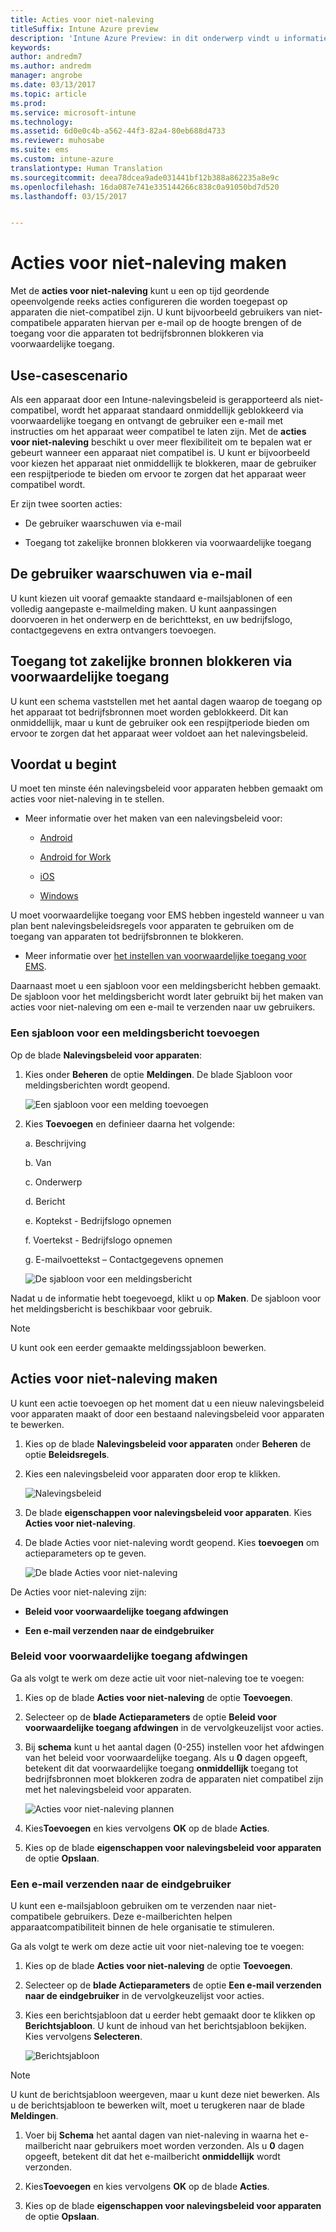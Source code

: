 ```yaml
---
title: Acties voor niet-naleving
titleSuffix: Intune Azure preview
description: 'Intune Azure Preview: in dit onderwerp vindt u informatie over acties voor niet-compatibele apparaten'
keywords: 
author: andredm7
ms.author: andredm
manager: angrobe
ms.date: 03/13/2017
ms.topic: article
ms.prod: 
ms.service: microsoft-intune
ms.technology: 
ms.assetid: 6d0e0c4b-a562-44f3-82a4-80eb688d4733
ms.reviewer: muhosabe
ms.suite: ems
ms.custom: intune-azure
translationtype: Human Translation
ms.sourcegitcommit: deea78dcea9ade031441bf12b388a862235a8e9c
ms.openlocfilehash: 16da087e741e335144266c838c0a91050bd7d520
ms.lasthandoff: 03/15/2017


---
```


# <a name="create-actions-for-non-compliance"></a>Acties voor niet-naleving maken

Met de **acties voor niet-naleving** kunt u een op tijd geordende opeenvolgende reeks acties configureren die worden toegepast op apparaten die niet-compatibel zijn. U kunt bijvoorbeeld gebruikers van niet-compatibele apparaten hiervan per e-mail op de hoogte brengen of de toegang voor die apparaten tot bedrijfsbronnen blokkeren via voorwaardelijke toegang.

## <a name="use-case-scenario"></a>Use-casescenario

Als een apparaat door een Intune-nalevingsbeleid is gerapporteerd als niet-compatibel, wordt het apparaat standaard onmiddellijk geblokkeerd via voorwaardelijke toegang en ontvangt de gebruiker een e-mail met instructies om het apparaat weer compatibel te laten zijn. Met de **acties voor niet-naleving** beschikt u over meer flexibiliteit om te bepalen wat er gebeurt wanneer een apparaat niet compatibel is. U kunt er bijvoorbeeld voor kiezen het apparaat niet onmiddellijk te blokkeren, maar de gebruiker een respijtperiode te bieden om ervoor te zorgen dat het apparaat weer compatibel wordt.

Er zijn twee soorten acties:

-   De gebruiker waarschuwen via e-mail

-   Toegang tot zakelijke bronnen blokkeren via voorwaardelijke toegang

## <a name="notify-the-user-via-email"></a>De gebruiker waarschuwen via e-mail

U kunt kiezen uit vooraf gemaakte standaard e-mailsjablonen of een volledig aangepaste e-mailmelding maken. U kunt aanpassingen doorvoeren in het onderwerp en de berichttekst, en uw bedrijfslogo, contactgegevens en extra ontvangers toevoegen.

## <a name="block-corporate-resource-access-through-conditional-access"></a>Toegang tot zakelijke bronnen blokkeren via voorwaardelijke toegang

U kunt een schema vaststellen met het aantal dagen waarop de toegang op het apparaat tot bedrijfsbronnen moet worden geblokkeerd. Dit kan onmiddellijk, maar u kunt de gebruiker ook een respijtperiode bieden om ervoor te zorgen dat het apparaat weer voldoet aan het nalevingsbeleid.

## <a name="before-you-begin"></a>Voordat u begint

U moet ten minste één nalevingsbeleid voor apparaten hebben gemaakt om acties voor niet-naleving in te stellen.

-   Meer informatie over het maken van een nalevingsbeleid voor:

    -   [Android](https://docs.microsoft.com/intune-azure/set-device-compliance/create-a-compliance-policy-for-android)

    -   [Android for Work](https://docs.microsoft.com/intune-azure/set-device-compliance/create-a-compliance-policy-for-android-for-work)

    -   [iOS](https://docs.microsoft.com/intune-azure/set-device-compliance/create-a-compliance-policy-for-ios)

    -   [Windows](https://docs.microsoft.com/intune-azure/set-device-compliance/create-a-compliance-policy-for-windows)

U moet voorwaardelijke toegang voor EMS hebben ingesteld wanneer u van plan bent nalevingsbeleidsregels voor apparaten te gebruiken om de toegang van apparaten tot bedrijfsbronnen te blokkeren.

- Meer informatie over [het instellen van voorwaardelijke toegang voor EMS](https://docs.microsoft.com/azure/active-directory/active-directory-conditional-access).

Daarnaast moet u een sjabloon voor een meldingsbericht hebben gemaakt. De sjabloon voor het meldingsbericht wordt later gebruikt bij het maken van acties voor niet-naleving om een e-mail te verzenden naar uw gebruikers.

### <a name="to-add-a-notification-message-template"></a>Een sjabloon voor een meldingsbericht toevoegen

Op de blade **Nalevingsbeleid voor apparaten**:

1.  Kies onder **Beheren** de optie **Meldingen**. De blade Sjabloon voor meldingsberichten wordt geopend.

    ![Een sjabloon voor een melding toevoegen](../media/afnc-1.png)

2.  Kies **Toevoegen** en definieer daarna het volgende:

    a.  Beschrijving

    b.  Van

    c.  Onderwerp

    d.  Bericht

    e.  Koptekst - Bedrijfslogo opnemen

    f.  Voertekst - Bedrijfslogo opnemen

    g.  E-mailvoettekst – Contactgegevens opnemen

     ![De sjabloon voor een meldingsbericht](../media/afnc-2.png)

Nadat u de informatie hebt toegevoegd, klikt u op **Maken**. De sjabloon voor het meldingsbericht is beschikbaar voor gebruik.

> [!NOTE] 
> U kunt ook een eerder gemaakte meldingssjabloon bewerken.

## <a name="to-create-actions-for-non-compliance"></a>Acties voor niet-naleving maken

U kunt een actie toevoegen op het moment dat u een nieuw nalevingsbeleid voor apparaten maakt of door een bestaand nalevingsbeleid voor apparaten te bewerken.

1.  Kies op de blade **Nalevingsbeleid voor apparaten** onder **Beheren** de optie **Beleidsregels**.

2.  Kies een nalevingsbeleid voor apparaten door erop te klikken.

    ![Nalevingsbeleid](../media/afnc-3.png)

3.  De blade **eigenschappen voor nalevingsbeleid voor apparaten**. Kies **Acties voor niet-naleving**.

4.  De blade Acties voor niet-naleving wordt geopend. Kies **toevoegen** om actieparameters op te geven.

    ![De blade Acties voor niet-naleving](../media/afnc-4.png)

De Acties voor niet-naleving zijn:

-   **Beleid voor voorwaardelijke toegang afdwingen**

-   **Een e-mail verzenden naar de eindgebruiker**

### <a name="enforce-conditional-access-policy"></a>Beleid voor voorwaardelijke toegang afdwingen

Ga als volgt te werk om deze actie uit voor niet-naleving toe te voegen:

1.  Kies op de blade **Acties voor niet-naleving** de optie **Toevoegen**.

2.  Selecteer op de **blade Actieparameters** de optie **Beleid voor voorwaardelijke toegang afdwingen** in de vervolgkeuzelijst voor acties.

3.  Bij **schema** kunt u het aantal dagen (0-255) instellen voor het afdwingen van het beleid voor voorwaardelijke toegang. Als u **0** dagen opgeeft, betekent dit dat voorwaardelijke toegang **onmiddellijk** toegang tot bedrijfsbronnen moet blokkeren zodra de apparaten niet compatibel zijn met het nalevingsbeleid voor apparaten.

    ![Acties voor niet-naleving plannen](../media/afnc-5.png)

4.  Kies**Toevoegen** en kies vervolgens **OK** op de blade **Acties**.

5.  Kies op de blade **eigenschappen voor nalevingsbeleid voor apparaten** de optie **Opslaan**.

### <a name="send-e-mail-to-end-user"></a>Een e-mail verzenden naar de eindgebruiker

U kunt een e-mailsjabloon gebruiken om te verzenden naar niet-compatibele gebruikers. Deze e-mailberichten helpen apparaatcompatibiliteit binnen de hele organisatie te stimuleren.

Ga als volgt te werk om deze actie uit voor niet-naleving toe te voegen:

1.  Kies op de blade **Acties voor niet-naleving** de optie **Toevoegen**.

2.  Selecteer op de **blade Actieparameters** de optie **Een e-mail verzenden naar de eindgebruiker** in de vervolgkeuzelijst voor acties.

3.  Kies een berichtsjabloon dat u eerder hebt gemaakt door te klikken op **Berichtsjabloon**. U kunt de inhoud van het berichtsjabloon bekijken. Kies vervolgens **Selecteren**.

    ![Berichtsjabloon](../media/afnc-6.png)

> [!NOTE] 
> U kunt de berichtsjabloon weergeven, maar u kunt deze niet bewerken. Als u de berichtsjabloon te bewerken wilt, moet u terugkeren naar de blade **Meldingen**.

1.  Voer bij **Schema** het aantal dagen van niet-naleving in waarna het e-mailbericht naar gebruikers moet worden verzonden. Als u **0** dagen opgeeft, betekent dit dat het e-mailbericht **onmiddellijk** wordt verzonden.

2.  Kies**Toevoegen** en kies vervolgens **OK** op de blade **Acties**.

3.  Kies op de blade **eigenschappen voor nalevingsbeleid voor apparaten** de optie **Opslaan**.

